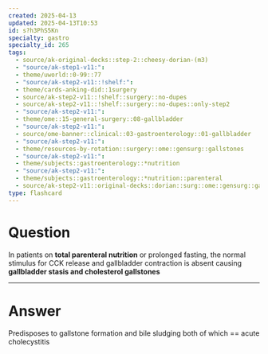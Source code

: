 ```yaml
---
created: 2025-04-13
updated: 2025-04-13T10:53
id: s?h3PhS5Kn
specialty: gastro
specialty_id: 265
tags:
  - source/ak-original-decks::step-2::cheesy-dorian-(m3)
  - "source/ak-step1-v11:": 
  - theme/uworld::0-99::77
  - "source/ak-step2-v11::!shelf:": 
  - theme/cards-anking-did::1surgery
  - source/ak-step2-v11::!shelf::surgery::no-dupes
  - source/ak-step2-v11::!shelf::surgery::no-dupes::only-step2
  - "source/ak-step2-v11:": 
  - theme/ome::15-general-surgery::08-gallbladder
  - "source/ak-step2-v11:": 
  - source/ome-banner::clinical::03-gastroenterology::01-gallbladder
  - "source/ak-step2-v11:": 
  - theme/resources-by-rotation::surgery::ome::gensurg::gallstones
  - "source/ak-step2-v11:": 
  - theme/subjects::gastroenterology::*nutrition
  - "source/ak-step2-v11:": 
  - theme/subjects::gastroenterology::*nutrition::parenteral
  - source/ak-step2-v11::original-decks::dorian::surg::ome::gensurg::gallstones"
type: flashcard
---
```


# Question
In patients on **total parenteral nutrition** or prolonged fasting, the normal stimulus for CCK release and gallbladder contraction is absent causing **gallbladder stasis and cholesterol gallstones**

---

# Answer
Predisposes to gallstone formation and bile sludging both of which == acute cholecystitis